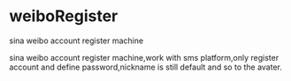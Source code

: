 # weiboRegister
sina weibo account register machine

sina weibo account register machine,work with sms platform,only register account and define password,nickname is still default and so to the avater.
